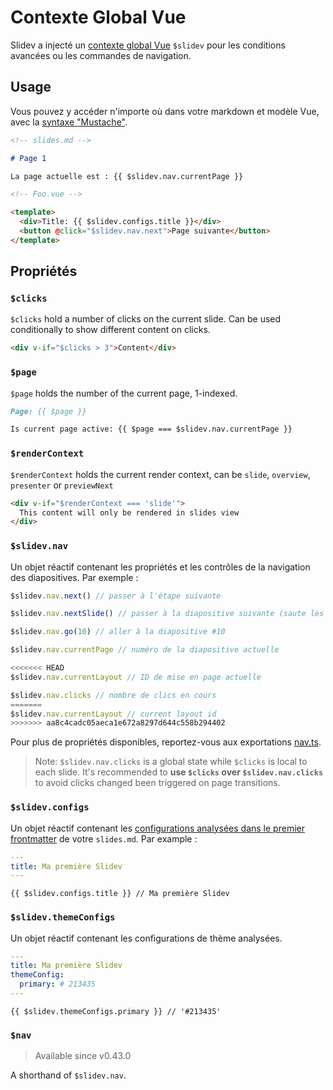 # Contexte Global Vue 

Slidev a injecté un [contexte global Vue](https://v3.vuejs.org/api/application-config.html#globalproperties) `$slidev` pour les conditions avancées ou les commandes de navigation.

## Usage

Vous pouvez y accéder n'importe où dans votre markdown et modèle Vue, avec la [syntaxe "Mustache"](https://v3.vuejs.org/guide/template-syntax.html#interpolations).

```md
<!-- slides.md -->

# Page 1

La page actuelle est : {{ $slidev.nav.currentPage }}
```

```html
<!-- Foo.vue -->

<template>
  <div>Title: {{ $slidev.configs.title }}</div>
  <button @click="$slidev.nav.next">Page suivante</button>
</template>
```

## Propriétés

### `$clicks`

`$clicks` hold a number of clicks on the current slide. Can be used conditionally to show different content on clicks.

```html
<div v-if="$clicks > 3">Content</div>
```

### `$page`

`$page` holds the number of the current page, 1-indexed.

```md
Page: {{ $page }}

Is current page active: {{ $page === $slidev.nav.currentPage }}
```

### `$renderContext`

`$renderContext` holds the current render context, can be `slide`, `overview`, `presenter` or `previewNext`

```md
<div v-if="$renderContext === 'slide'">
  This content will only be rendered in slides view
</div>
```

### `$slidev.nav`

Un objet réactif contenant les propriétés et les contrôles de la navigation des diapositives. Par exemple :

```js
$slidev.nav.next() // passer à l'étape suivante

$slidev.nav.nextSlide() // passer à la diapositive suivante (saute les v-clicks)

$slidev.nav.go(10) // aller à la diapositive #10
```

```js
$slidev.nav.currentPage // numéro de la diapositive actuelle

<<<<<<< HEAD
$slidev.nav.currentLayout // ID de mise en page actuelle

$slidev.nav.clicks // nombre de clics en cours
=======
$slidev.nav.currentLayout // current layout id
>>>>>>> aa8c4cadc05aeca1e672a8297d644c558b294402
```

Pour plus de propriétés disponibles, reportez-vous aux exportations [nav.ts](https://github.com/slidevjs/slidev/blob/main/packages/client/logic/nav.ts).

> Note: `$slidev.nav.clicks` is a global state while `$clicks` is local to each slide. It's recommended to **use `$clicks` over `$slidev.nav.clicks`** to avoid clicks changed been triggered on page transitions.

### `$slidev.configs`

Un objet réactif contenant les [configurations analysées dans le premier frontmatter](/custom/#frontmatter-configures) de votre `slides.md`. Par example :

```yaml
---
title: Ma première Slidev
---
```

```
{{ $slidev.configs.title }} // Ma première Slidev
```

### `$slidev.themeConfigs`

Un objet réactif contenant les configurations de thème analysées.

```yaml
---
title: Ma première Slidev
themeConfig:
  primary: # 213435
---
```

```
{{ $slidev.themeConfigs.primary }} // '#213435'
```

### `$nav`

> Available since v0.43.0

A shorthand of `$slidev.nav`.
